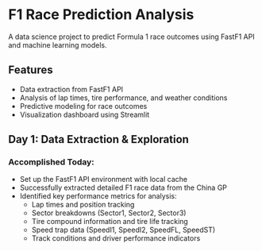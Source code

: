﻿# F1 Race Prediction Analysis

A data science project to predict Formula 1 race outcomes using FastF1 API and machine learning models.

## Features
- Data extraction from FastF1 API
- Analysis of lap times, tire performance, and weather conditions
- Predictive modeling for race outcomes
- Visualization dashboard using Streamlit



## Day 1: Data Extraction & Exploration

### Accomplished Today:
- Set up the FastF1 API environment with local cache
- Successfully extracted detailed F1 race data from the China GP
- Identified key performance metrics for analysis:
  - Lap times and position tracking
  - Sector breakdowns (Sector1, Sector2, Sector3)
  - Tire compound information and tire life tracking
  - Speed trap data (SpeedI1, SpeedI2, SpeedFL, SpeedST)
  - Track conditions and driver performance indicators

